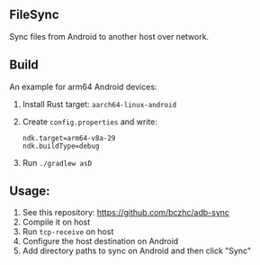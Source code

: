 FileSync
---

Sync files from Android to another host over network.

## Build
An example for arm64 Android devices:
1. Install Rust target: `aarch64-linux-android`
2. Create `config.properties` and write:

   ```properties
   ndk.target=arm64-v8a-29
   ndk.buildType=debug
   ```
3. Run `./gradlew asD`

## Usage:
1. See this repository: https://github.com/bczhc/adb-sync
2. Compile it on host
3. Run `tcp-receive` on host
4. Configure the host destination on Android
5. Add directory paths to sync on Android and then click "Sync"
